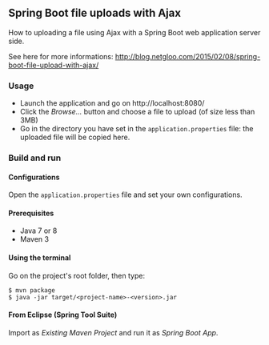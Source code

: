 ## Spring Boot file uploads with Ajax

How to uploading a file using Ajax with a Spring Boot web application server side.

See here for more informations:
http://blog.netgloo.com/2015/02/08/spring-boot-file-upload-with-ajax/

### Usage

- Launch the application and go on http://localhost:8080/
- Click the *Browse...* button and choose a file to upload (of size less 
  than 3MB)
- Go in the directory you have set in the `application.properties` file: the
  uploaded file will be copied here.

### Build and run

#### Configurations

Open the `application.properties` file and set your own configurations.

#### Prerequisites

- Java 7 or 8
- Maven 3

#### Using the terminal

Go on the project's root folder, then type:

    $ mvn package
    $ java -jar target/<project-name>-<version>.jar

#### From Eclipse (Spring Tool Suite)

Import as *Existing Maven Project* and run it as *Spring Boot App*.
